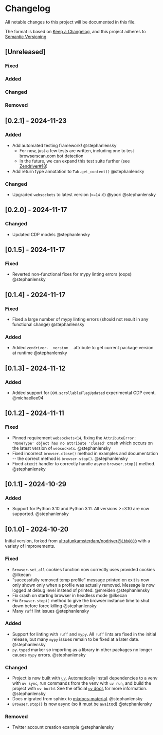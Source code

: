 # Changelog

All notable changes to this project will be documented in this file.

The format is based on [Keep a Changelog](https://keepachangelog.com/en/1.1.0/),
and this project adheres to [Semantic Versioning](https://semver.org/spec/v2.0.0.html).

## [Unreleased]

### Fixed

### Added

### Changed

### Removed

## [0.2.1] - 2024-11-23

### Added

- Add automated testing framework! @stephanlensky
  - For now, just a few tests are written, including one to test browserscan.com bot detection
  - In the future, we can expand this test suite further (see [Zendriver#18](https://github.com/stephanlensky/zendriver/issues/18))
- Add return type annotation to `Tab.get_content()` @stephanlensky

### Changed

- Upgraded `websockets` to latest version (`>=14.0`) @yoori @stephanlensky

## [0.2.0] - 2024-11-17

### Changed

- Updated CDP models @stephanlensky

## [0.1.5] - 2024-11-17

### Fixed

- Reverted non-functional fixes for mypy linting errors (oops) @stephanlensky

## [0.1.4] - 2024-11-17

### Fixed

- Fixed a large number of mypy linting errors (should not result in any functional change) @stephanlensky

### Added

- Added `zendriver.__version__` attribute to get current package version at runtime @stephanlensky

## [0.1.3] - 2024-11-12

### Added

- Added support for `DOM.scrollableFlagUpdated` experimental CDP event. @michaellee94

## [0.1.2] - 2024-11-11

### Fixed

- Pinned requirement `websockets<14`, fixing the `AttributeError: 'NoneType' object has no attribute 'closed'` crash which occurs on the latest version of `websockets`. @stephanlensky
- Fixed incorrect `browser.close()` method in examples and documentation -- the correct method is `browser.stop()`. @stephanlensky
- Fixed `atexit` handler to correctly handle async `browser.stop()` method. @stephanlensky

## [0.1.1] - 2024-10-29

### Added

- Support for Python 3.10 and Python 3.11. All versions >=3.10 are now supported. @stephanlensky

## [0.1.0] - 2024-10-20

Initial version, forked from [ultrafunkamsterdam/nodriver@`1bb6003`](https://github.com/ultrafunkamsterdam/nodriver/commit/1bb6003c7f0db4d3ec05fdf3fc8c8e0804260103) with a variety of improvements.

### Fixed

- `Browser.set_all` cookies function now correctly uses provided cookies @ilkecan
- "successfully removed temp profile" message printed on exit is now only shown only when a profile was actually removed. Message is now logged at debug level instead of printed. @mreiden @stephanlensky
- Fix crash on starting browser in headless mode @ilkecan
- Fix `Browser.stop()` method to give the browser instance time to shut down before force killing @stephanlensky
- Many `ruff` lint issues @stephanlensky

### Added

- Support for linting with `ruff` and `mypy`. All `ruff` lints are fixed in the initial release, but many `mypy` issues remain to be fixed at a later date. @stephanlensky
- `py.typed` marker so importing as a library in other packages no longer causes `mypy` errors. @stephanlensky

### Changed

- Project is now built with [`uv`](https://github.com/astral-sh/uv). Automatically install dependencies to a venv with `uv sync`, run commands from the venv with `uv run`, and build the project with `uv build`. See the official [`uv` docs](https://docs.astral.sh/uv/) for more information. @stephanlensky
- Docs migrated from sphinx to [mkdocs-material](https://squidfunk.github.io/mkdocs-material/). @stephanlensky
- `Browser.stop()` is now async (so it must be `await`ed) @stephanlensky

### Removed

- Twitter account creation example @stephanlensky
